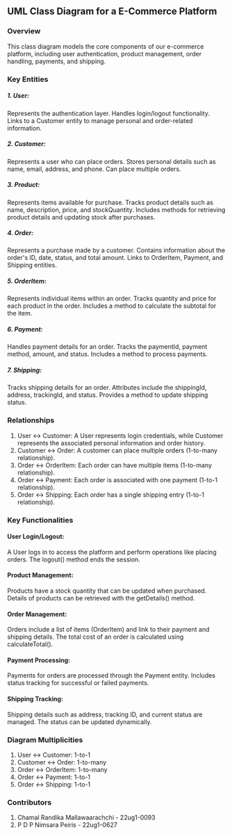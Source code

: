 ## UML Class Diagram for a E-Commerce Platform

### Overview
This class diagram models the core components of our e-commerce platform, including user authentication, product management, order handling, payments, and shipping.

### Key Entities

##### 1. User:
Represents the authentication layer.
Handles login/logout functionality.
Links to a Customer entity to manage personal and order-related information.

##### 2. Customer:
Represents a user who can place orders.
Stores personal details such as name, email, address, and phone.
Can place multiple orders.

##### 3. Product:
Represents items available for purchase.
Tracks product details such as name, description, price, and stockQuantity.
Includes methods for retrieving product details and updating stock after purchases.

##### 4. Order:
Represents a purchase made by a customer.
Contains information about the order's ID, date, status, and total amount.
Links to OrderItem, Payment, and Shipping entities.

##### 5. OrderItem:
Represents individual items within an order.
Tracks quantity and price for each product in the order.
Includes a method to calculate the subtotal for the item.

##### 6. Payment:
Handles payment details for an order.
Tracks the paymentId, payment method, amount, and status.
Includes a method to process payments.

##### 7. Shipping:
Tracks shipping details for an order.
Attributes include the shippingId, address, trackingId, and status.
Provides a method to update shipping status.

### Relationships
1. User ↔ Customer: A User represents login credentials, while Customer represents the associated personal information and order history.
2. Customer ↔ Order: A customer can place multiple orders (1-to-many relationship).
3. Order ↔ OrderItem: Each order can have multiple items (1-to-many relationship).
4. Order ↔ Payment: Each order is associated with one payment (1-to-1 relationship).
5. Order ↔ Shipping: Each order has a single shipping entry (1-to-1 relationship).

### Key Functionalities
#### User Login/Logout:
A User logs in to access the platform and perform operations like placing orders.
The logout() method ends the session.

#### Product Management:
Products have a stock quantity that can be updated when purchased.
Details of products can be retrieved with the getDetails() method.

#### Order Management:
Orders include a list of items (OrderItem) and link to their payment and shipping details.
The total cost of an order is calculated using calculateTotal().

#### Payment Processing:
Payments for orders are processed through the Payment entity.
Includes status tracking for successful or failed payments.

#### Shipping Tracking:
Shipping details such as address, tracking ID, and current status are managed.
The status can be updated dynamically.

### Diagram Multiplicities
1. User ↔ Customer: 1-to-1
2. Customer ↔ Order: 1-to-many
3. Order ↔ OrderItem: 1-to-many
4. Order ↔ Payment: 1-to-1
5. Order ↔ Shipping: 1-to-1

### Contributors
1. Chamal Randika Mallawaarachchi - 22ug1-0093
2. P D P Nimsara Peiris           - 22ug1-0627